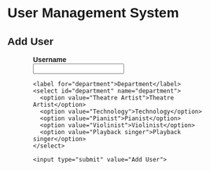 <!DOCTYPE html>
<html>
<head>
  <title>User Management System</title>
  <style>
    /* CSS Styles */
    body {
      font-family: Arial, sans-serif;
    }

    h1 {
      color: #333;
      text-align: center;
    }

    form {
      max-width: 400px;
      margin: 0 auto;
    }

    label {
      display: block;
      margin-top: 10px;
      font-weight: bold;
    }

    input[type="text"],
    select {
      width: 100%;
      padding: 5px;
      border: 1px solid #ccc;
      border-radius: 4px;
    }

    input[type="submit"] {
      background-color: #4CAF50;
      color: white;
      padding: 10px 15px;
      border: none;
      border-radius: 4px;
      cursor: pointer;
      margin-top: 20px;
    }

    table {
      width: 100%;
      border-collapse: collapse;
    }

    th, td {
      padding: 8px;
      text-align: left;
      border-bottom: 1px solid #ddd;
    }

    th {
      background-color: #4CAF50;
      color: white;
    }
  </style>
</head>
<body>
  <h1>User Management System</h1>
  <h2>Add User</h2>
  <form action="/add-user" method="post">
    <label for="username">Username</label>
    <input type="text" id="username" name="username" required>

    <label for="department">Department</label>
    <select id="department" name="department">
      <option value="Theatre Artist">Theatre Artist</option>
      <option value="Technology">Technology</option>
      <option value="Pianist">Pianist</option>
      <option value="Violinist">Violinist</option>
      <option value="Playback singer">Playback singer</option>
    </select>

    <input type="submit" value="Add User">
  </form>
